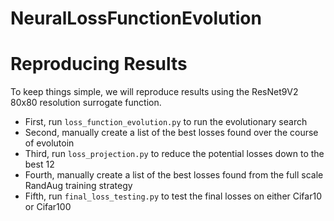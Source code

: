# NeuralLossFunctionEvolution

# Reproducing Results

To keep things simple, we will reproduce results using the ResNet9V2 80x80 resolution surrogate function.

- First, run ``loss_function_evolution.py`` to run the evolutionary search
- Second, manually create a list of the best losses found over the course of evolutoin
- Third, run `loss_projection.py` to reduce the potential losses down to the best 12
- Fourth, manually create a list of the best losses found from the full scale RandAug training strategy
- Fifth, run `final_loss_testing.py` to test the final losses on either Cifar10 or Cifar100
